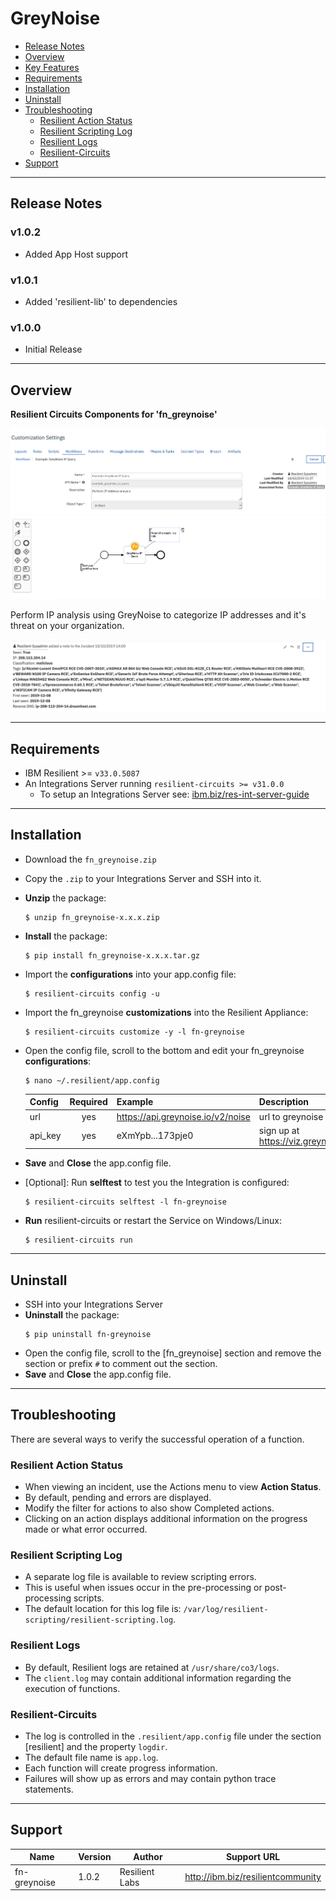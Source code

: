 <!-- This file is generated by running resilient-circuits docgen -->
# GreyNoise

  - [Release Notes](#release-notes)
  - [Overview](#overview)
  - [Key Features](#key-features)
  - [Requirements](#requirements)
  - [Installation](#installation)
  - [Uninstall](#uninstall)
  - [Troubleshooting](#troubleshooting)
    - [Resilient Action Status](#resilient-action-status)
    - [Resilient Scripting Log](#resilient-scripting-log)
    - [Resilient Logs](#resilient-logs)
    - [Resilient-Circuits](#resilient-circuits)
  - [Support](#support)

---
## Release Notes
<!--
  Specify all changes in this release. Do not remove the release
  notes of a previous release
-->
### v1.0.2
* Added App Host support
### v1.0.1
* Added 'resilient-lib' to dependencies
### v1.0.0
* Initial Release

---
## Overview
<!-- This description is taken from the in the "description" attribute setup.py file -->
**Resilient Circuits Components for 'fn_greynoise'**

 ![screenshot: main](./doc/screenshots/greynoise_main.png)

<!-- This description is taken from the in the "long_description" attribute setup.py file -->
Perform IP analysis using GreyNoise to categorize IP addresses and it's threat on your organization.

![screenshot: main](./doc/screenshots/greynoise_result.png)

---
## Requirements
<!-- List any Requirements -->
* IBM Resilient >= `v33.0.5087`
* An Integrations Server running `resilient-circuits >= v31.0.0`
  * To setup an Integrations Server see: [ibm.biz/res-int-server-guide](ibm.biz/res-int-server-guide)

---
## Installation
* Download the `fn_greynoise.zip`
* Copy the `.zip` to your Integrations Server and SSH into it.
* **Unzip** the package:
  ```
  $ unzip fn_greynoise-x.x.x.zip
  ```
* **Install** the package:
  ```
  $ pip install fn_greynoise-x.x.x.tar.gz
  ```
* Import the **configurations** into your app.config file:
  ```
  $ resilient-circuits config -u
  ```
* Import the fn_greynoise **customizations** into the Resilient Appliance:
  ```
  $ resilient-circuits customize -y -l fn-greynoise
  ```
* Open the config file, scroll to the bottom and edit your fn_greynoise **configurations**:
  ```
  $ nano ~/.resilient/app.config
  ```
  | Config | Required | Example | Description |
  | ------ | :------: | ------- | ----------- |
  | url    | yes      | https://api.greynoise.io/v2/noise | url to greynoise |
  | api_key | yes     | eXmYpb...173pje0 | sign up at https://viz.greynoise.io/signup |

* **Save** and **Close** the app.config file.
* [Optional]: Run **selftest** to test you the Integration is configured:
  ```
  $ resilient-circuits selftest -l fn-greynoise
  ```
* **Run** resilient-circuits or restart the Service on Windows/Linux:
  ```
  $ resilient-circuits run
  ```

---
## Uninstall
* SSH into your Integrations Server
* **Uninstall** the package:
  ```
  $ pip uninstall fn-greynoise
  ```
* Open the config file, scroll to the [fn_greynoise] section and remove the section or prefix `#` to comment out the section.
* **Save** and **Close** the app.config file.

---
## Troubleshooting
There are several ways to verify the successful operation of a function.

### Resilient Action Status
* When viewing an incident, use the Actions menu to view **Action Status**.
* By default, pending and errors are displayed.
* Modify the filter for actions to also show Completed actions.
* Clicking on an action displays additional information on the progress made or what error occurred.

### Resilient Scripting Log
* A separate log file is available to review scripting errors.
* This is useful when issues occur in the pre-processing or post-processing scripts.
* The default location for this log file is: `/var/log/resilient-scripting/resilient-scripting.log`.

### Resilient Logs
* By default, Resilient logs are retained at `/usr/share/co3/logs`.
* The `client.log` may contain additional information regarding the execution of functions.

### Resilient-Circuits
* The log is controlled in the `.resilient/app.config` file under the section [resilient] and the property `logdir`.
* The default file name is `app.log`.
* Each function will create progress information.
* Failures will show up as errors and may contain python trace statements.

---
## Support
| Name | Version | Author | Support URL |
| ---- | ------- | ------ | ----------- |
| fn-greynoise | 1.0.2 | Resilient Labs | http://ibm.biz/resilientcommunity |